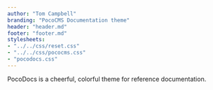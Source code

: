 ```yaml
---
author: "Tom Campbell"
branding: "PocoCMS Documentation theme"
header: "header.md"
footer: "footer.md"
stylesheets:
- "../../css/reset.css"
- "../../css/pococms.css"
- "pocodocs.css"
---
```


PocoDocs is a cheerful, colorful theme for reference documentation.
